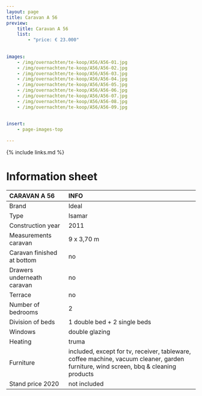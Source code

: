 ```yaml
---
layout: page
title: Caravan A 56
preview: 
    title: Caravan A 56
    list:
        - "price: € 23.000"
        
        
images:
    - /img/overnachten/te-koop/A56/A56-01.jpg
    - /img/overnachten/te-koop/A56/A56-02.jpg
    - /img/overnachten/te-koop/A56/A56-03.jpg
    - /img/overnachten/te-koop/A56/A56-04.jpg
    - /img/overnachten/te-koop/A56/A56-05.jpg
    - /img/overnachten/te-koop/A56/A56-06.jpg
    - /img/overnachten/te-koop/A56/A56-07.jpg
    - /img/overnachten/te-koop/A56/A56-08.jpg
    - /img/overnachten/te-koop/A56/A56-09.jpg
    
    
insert:
    - page-images-top
    
---
```


{% include links.md %}



# Information sheet 

CARAVAN A 56                | INFO        | 
:---------------------------|:------------|
Brand                       |Ideal
Type                        |Isamar
Construction year           |2011
Measurements caravan        |9 x 3,70 m
Caravan finished at bottom  |no
Drawers underneath caravan  |no
Terrace                     |no
Number of bedrooms          |2
Division of beds            |1 double bed + 2 single beds
Windows                     |double glazing
Heating                     |truma
Furniture                   |included, except for tv, receiver, tableware, coffee machine, vacuum cleaner, garden furniture, wind screen, bbq & cleaning products
Stand price 2020            |not included
